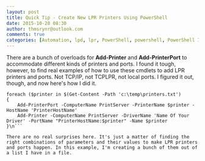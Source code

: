 ```yaml
---
layout: post
title: Quick Tip - Create New LPR Printers Using PowerShell
date: 2015-10-28 08:30
author: thmsrynr@outlook.com
comments: true
categories: [Automation, lpd, lpr, PowerShell, powershell, PowerShell ISE, powershell ise, print, remote admin]
---
```

There are a bunch of overloads for <strong>Add-Printer</strong> and <strong>Add-PrinterPort</strong> to accommodate different kinds of printers and ports. I found it tough, however, to find real examples of how to use these cmdlets to add LPR printers and ports. Not TCP/IP, not TCPLPR, not local ports. I figured it out, though, and now here's how I did it.

```
foreach ($printer in $(Get-Content -Path 'c:\temp\printers.txt')
{
    Add-PrinterPort -ComputerName PrintServer -PrinterName $printer -HostName 'PrinterHostName'
    Add-Printer -ComputerName PrintServer -DriverName 'Name Of Your Driver' -PortName "PrinterHostName:$printer" -Name $printer
}\n```

There are no real surprises here. It's just a matter of finding the right combinations of parameters and their values to make LPR printers and ports happen. In this example, I'm creating a bunch of them out of a list I have in a file.
